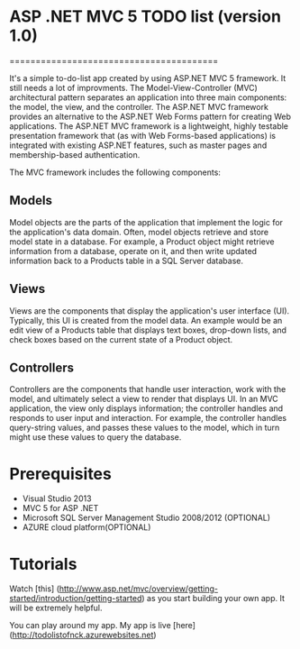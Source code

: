 # ASP .NET MVC 5 TODO list (version 1.0)
========================================

It's a simple to-do-list app created by using ASP.NET MVC 5 framework. It still needs a lot of improvments.
The Model-View-Controller (MVC) architectural pattern separates an application into three main components: the model, the view, and the controller. The ASP.NET MVC framework provides an alternative to the ASP.NET Web Forms pattern for creating Web applications. The ASP.NET MVC framework is a lightweight, highly testable presentation framework that (as with Web Forms-based applications) is integrated with existing ASP.NET features, such as master pages and membership-based authentication. 

The MVC framework includes the following components:

Models
------
Model objects are the parts of the application that implement the logic for the application's data domain. Often, model objects retrieve and store model state in a database. For example, a Product object might retrieve information from a database, operate on it, and then write updated information back to a Products table in a SQL Server database.

Views
-----
Views are the components that display the application's user interface (UI). Typically, this UI is created from the model data. An example would be an edit view of a Products table that displays text boxes, drop-down lists, and check boxes based on the current state of a Product object.

Controllers
-----------
Controllers are the components that handle user interaction, work with the model, and ultimately select a view to render that displays UI. In an MVC application, the view only displays information; the controller handles and responds to user input and interaction. For example, the controller handles query-string values, and passes these values to the model, which in turn might use these values to query the database.

Prerequisites
=============

* Visual Studio 2013
* MVC 5 for ASP .NET
* Microsoft SQL Server Management Studio 2008/2012 (OPTIONAL)
* AZURE cloud platform(OPTIONAL)

Tutorials
=========

Watch [this] (http://www.asp.net/mvc/overview/getting-started/introduction/getting-started) as you start building your own app. It will be extremely helpful.

You can play around my app. My app is live [here] (http://todolistofnck.azurewebsites.net)

